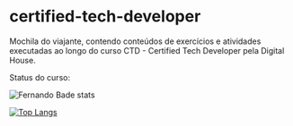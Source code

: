 # certified-tech-developer
Mochila do viajante, contendo conteúdos de exercícios e atividades executadas ao longo do curso CTD - Certified Tech Developer pela Digital House.

Status do curso:

![Fernando Bade stats](https://github-readme-stats.vercel.app/api?username=FernandoBade&show_icons=true&theme=dracula&show_owner) 

[![Top Langs](https://github-readme-stats.vercel.app/api/top-langs/?username=FernandoBadeshow_icons=true&theme=dracula&show_owner)](https://github.com/FernandoBade/github-readme-stats)
